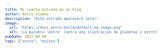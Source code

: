 ```yaml
---
title: Mi cuarta entrada en el blog
author: Astro alumno
description: "Esta entrada aparecerá sola!"
image:
  url: "https://docs.astro.build/default-og-image.png"
  alt: "La palabra 'Astro' contra una ilustración de planetas y estrellas."
pubDate: 2022-08-08
tags: ["astro", "exitos"]
---
```

